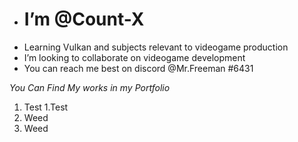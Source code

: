 - # I’m @Count-X
- Learning Vulkan and subjects relevant to videogame production
- I’m looking to collaborate on videogame development
- You can reach me best on discord @Mr.Freeman #6431

*You Can Find My works in my Portfolio*

1. Test
  1.Test
2. Weed
  1. Weed
